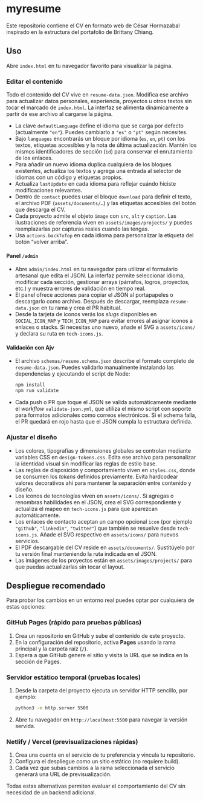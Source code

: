 # myresume

Este repositorio contiene el CV en formato web de César Hormazabal inspirado en la estructura del portafolio de Brittany Chiang.

## Uso

Abre `index.html` en tu navegador favorito para visualizar la página.

### Editar el contenido

Todo el contenido del CV vive en `resume-data.json`. Modifica ese archivo para actualizar datos personales, experiencia, proyectos u otros textos sin tocar el marcado de `index.html`. La interfaz se alimenta dinámicamente a partir de ese archivo al cargarse la página.

- La clave `defaultLanguage` define el idioma que se carga por defecto (actualmente `"en"`). Puedes cambiarlo a `"es"` o `"pt"`
  según necesites.
- Bajo `languages` encontrarás un bloque por idioma (`es`, `en`, `pt`) con los textos, etiquetas accesibles y la nota de última actualización. Mantén los mismos identificadores de sección (`id`) para conservar el enrutamiento de los enlaces.
- Para añadir un nuevo idioma duplica cualquiera de los bloques existentes, actualiza los textos y agrega una entrada al selector de idiomas con un código y etiquetas propios.
- Actualiza `lastUpdate` en cada idioma para reflejar cuándo hiciste modificaciones relevantes.
- Dentro de `contact` puedes usar el bloque `download` para definir el texto, el archivo PDF (`assets/documents/…`) y las etiquetas accesibles del botón que descarga el CV.
- Cada proyecto admite el objeto `image` con `src`, `alt` y `caption`. Las ilustraciones de referencia viven en `assets/images/projects/` y puedes reemplazarlas por capturas reales cuando las tengas.
- Usa `actions.backToTop` en cada idioma para personalizar la etiqueta del botón “volver arriba”.

#### Panel `/admin`

- Abre `admin/index.html` en tu navegador para utilizar el formulario artesanal que edita el JSON. La interfaz permite seleccionar idioma, modificar cada sección, gestionar arrays (párrafos, logros, proyectos, etc.) y muestra errores de validación en tiempo real.
- El panel ofrece acciones para copiar el JSON al portapapeles o descargarlo como archivo. Después de descargar, reemplaza `resume-data.json` en tu rama y crea el PR habitual.
- Desde la tarjeta de iconos verás los *slugs* disponibles en `SOCIAL_ICON_MAP` y `TECH_ICON_MAP` para evitar errores al asignar iconos a enlaces o stacks. Si necesitas uno nuevo, añade el SVG a `assets/icons/` y declara su ruta en `tech-icons.js`.

#### Validación con Ajv

- El archivo `schemas/resume.schema.json` describe el formato completo de `resume-data.json`. Puedes validarlo manualmente instalando las dependencias y ejecutando el script de Node:

  ```bash
  npm install
  npm run validate
  ```

- Cada push o PR que toque el JSON se valida automáticamente mediante el *workflow* `validate-json.yml`, que utiliza el mismo script con soporte para formatos adicionales como correos electrónicos. Si el schema falla, el PR quedará en rojo hasta que el JSON cumpla la estructura definida.

### Ajustar el diseño

- Los colores, tipografías y dimensiones globales se controlan mediante variables CSS en `design-tokens.css`. Edita ese archivo para personalizar la identidad visual sin modificar las reglas de estilo base.
- Las reglas de disposición y comportamiento viven en `styles.css`, donde se consumen los *tokens* definidos previamente. Evita hardcodear valores decorativos ahí para mantener la separación entre contenido y diseño.
- Los íconos de tecnologías viven en `assets/icons/`. Si agregas o renombras habilidades en el JSON, crea el SVG correspondiente y actualiza el mapeo en `tech-icons.js` para que aparezcan automáticamente.
- Los enlaces de contacto aceptan un campo opcional `icon` (por ejemplo `"github"`, `"linkedin"`, `"twitter"`) que también se resuelve desde `tech-icons.js`. Añade el SVG respectivo en `assets/icons/` para nuevos servicios.
- El PDF descargable del CV reside en `assets/documents/`. Sustitúyelo por tu versión final manteniendo la ruta indicada en el JSON.
- Las imágenes de los proyectos están en `assets/images/projects/` para que puedas actualizarlas sin tocar el layout.

## Despliegue recomendado

Para probar los cambios en un entorno real puedes optar por cualquiera de estas opciones:

### GitHub Pages (rápido para pruebas públicas)
1. Crea un repositorio en GitHub y sube el contenido de este proyecto.
2. En la configuración del repositorio, activa **Pages** usando la rama principal y la carpeta raíz (`/`).
3. Espera a que GitHub genere el sitio y visita la URL que se indica en la sección de Pages.

### Servidor estático temporal (pruebas locales)
1. Desde la carpeta del proyecto ejecuta un servidor HTTP sencillo, por ejemplo:
   ```bash
   python3 -m http.server 5500
   ```
2. Abre tu navegador en `http://localhost:5500` para navegar la versión servida.

### Netlify / Vercel (previsualizaciones rápidas)
1. Crea una cuenta en el servicio de tu preferencia y vincula tu repositorio.
2. Configura el despliegue como un sitio estático (no requiere build).
3. Cada vez que subas cambios a la rama seleccionada el servicio generará una URL de previsualización.

Todas estas alternativas permiten evaluar el comportamiento del CV sin necesidad de un backend adicional.
